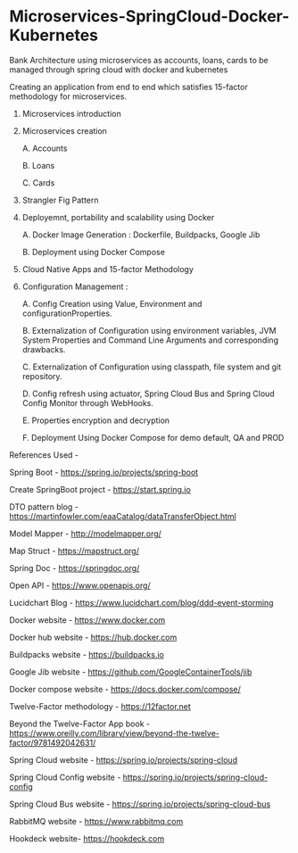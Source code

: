 # Microservices-SpringCloud-Docker-Kubernetes
Bank Architecture using microservices  as accounts, loans, cards to be managed through spring cloud with docker and kubernetes


Creating an application from end to end which satisfies 15-factor methodology for microservices.

1. Microservices introduction

2. Microservices creation

    A. Accounts
    
    B. Loans
    
    C. Cards
    
3. Strangler Fig Pattern

4. Deployemnt, portability and scalability using Docker 

    A. Docker Image Generation : Dockerfile, Buildpacks, Google Jib
    
    B. Deployment using Docker Compose
    
5. Cloud Native Apps and 15-factor Methodology

6. Configuration Management :

    A. Config Creation using Value, Environment and configurationProperties.
    
    B. Externalization of Configuration using environment variables, JVM System Properties and Command Line Arguments and corresponding drawbacks.
    
    C. Externalization of Configuration using classpath, file system and git repository.
    
    D. Config refresh using actuator, Spring Cloud Bus and Spring Cloud Config Monitor through WebHooks.
    
    E. Properties encryption and decryption 
    
    F. Deployment Using Docker Compose for demo default, QA and PROD







References Used -

Spring Boot - https://spring.io/projects/spring-boot

Create SpringBoot project - https://start.spring.io

DTO pattern blog - https://martinfowler.com/eaaCatalog/dataTransferObject.html

Model Mapper - http://modelmapper.org/

Map Struct - https://mapstruct.org/

Spring Doc - https://springdoc.org/

Open API - https://www.openapis.org/

Lucidchart Blog - https://www.lucidchart.com/blog/ddd-event-storming

Docker website - https://www.docker.com

Docker hub website - https://hub.docker.com

Buildpacks website - https://buildpacks.io

Google Jib website - https://github.com/GoogleContainerTools/jib

Docker compose website - https://docs.docker.com/compose/

Twelve-Factor methodology - https://12factor.net

Beyond the Twelve-Factor App book - https://www.oreilly.com/library/view/beyond-the-twelve-factor/9781492042631/

Spring Cloud website - https://spring.io/projects/spring-cloud

Spring Cloud Config website - https://spring.io/projects/spring-cloud-config

Spring Cloud Bus website - https://spring.io/projects/spring-cloud-bus

RabbitMQ website - https://www.rabbitmq.com

Hookdeck website- https://hookdeck.com

